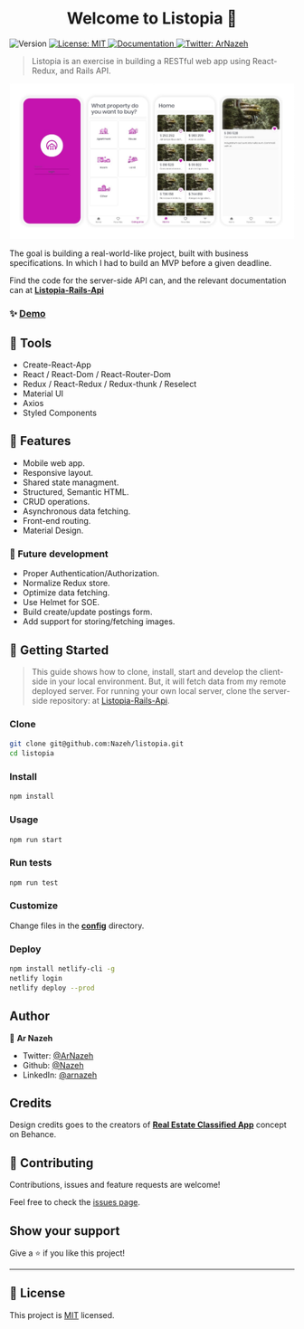 <h1 align="center">Welcome to Listopia 👋</h1>
<p>
  <img alt="Version" src="https://img.shields.io/badge/version-0.1.0-blue.svg?cacheSeconds=2592000" />
  <a href="https://github.com/Nazeh/listopia/blob/develop/LICENSE" target="_blank">
    <img alt="License: MIT" src="https://img.shields.io/github/license/nazeh/listopia" />
  </a>
    <a href="https://github.com/nazeh/listopia#readme" target="_blank">
    <img alt="Documentation" src="https://img.shields.io/badge/documentation-yes-brightgreen.svg" />
  </a>
  <a href="https://twitter.com/ArNazeh" target="_blank">
    <img alt="Twitter: ArNazeh" src="https://img.shields.io/twitter/follow/ArNazeh.svg?style=social" />
  </a>
</p>

> Listopia is an exercise in building a RESTful web app using React-Redux, and Rails API.

![Listopia Screenshot](docs/ListopiaScreenshot.jpg)

The goal is building a real-world-like project, built with business specifications. In which I had to build an MVP before a given deadline.

Find the code for the server-side API can, and the relevant documentation can at [**Listopia-Rails-Api**](https://github.com/Nazeh/listopia-RailsApi)

### ✨ [Demo](listopia.netlify.com)

## 🔨 Tools

- Create-React-App
- React / React-Dom / React-Router-Dom
- Redux / React-Redux / Redux-thunk / Reselect
- Material UI
- Axios
- Styled Components

## 🎉 Features

- Mobile web app.
- Responsive layout.
- Shared state  managment.
- Structured, Semantic HTML.
- CRUD operations.
- Asynchronous data fetching.
- Front-end routing.
- Material Design.

### 🚧 Future development

- Proper Authentication/Authorization.
- Normalize Redux store.
- Optimize data fetching.
- Use Helmet for SOE.
- Build create/update postings form.
- Add support for storing/fetching images.

## 🚀 Getting Started

> This guide shows how to clone, install, start and develop the client-side in your local environment. But, it will fetch data from my remote deployed server. For running your own local server, clone the server-side repository: at [Listopia-Rails-Api](https://github.com/Nazeh/listopia-RailsApi).

### Clone

```sh
git clone git@github.com:Nazeh/listopia.git
cd listopia
```

### Install

```sh
npm install
```

### Usage

```sh
npm run start
```

### Run tests

```sh
npm run test
```

### Customize

Change files in the [**config**](.src/config/api.js) directory.

### Deploy

```sh
npm install netlify-cli -g
netlify login
netlify deploy --prod
```

## Author

👤 **Ar Nazeh**

* Twitter: [@ArNazeh](https://twitter.com/ArNazeh)
* Github: [@Nazeh](https://github.com/Nazeh)
* LinkedIn: [@arnazeh](https://linkedin.com/in/arnazeh)

## Credits

Design credits goes to the creators of [**Real Estate Classified App**]( https://www.behance.net/gallery/73279743/Real-Estate-Classified-App ) concept on Behance.

## 🤝 Contributing

Contributions, issues and feature requests are welcome!

Feel free to check the [issues page](issues/).

## Show your support

Give a ⭐️ if you like this project!

***

## 📝 License

This project is [MIT](https://github.com/Nazeh/listopia/blob/develop/LICENSE) licensed.
